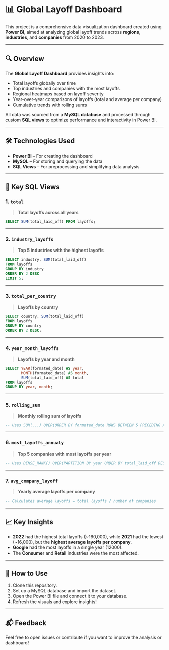 # 📊 **Global Layoff Dashboard**

This project is a comprehensive data visualization dashboard created using **Power BI**, aimed at analyzing global layoff trends across **regions**, **industries**, and **companies** from 2020 to 2023.

---

## 🔍 **Overview**

The **Global Layoff Dashboard** provides insights into:

- Total layoffs globally over time  
- Top industries and companies with the most layoffs  
- Regional heatmaps based on layoff severity  
- Year-over-year comparisons of layoffs (total and average per company)  
- Cumulative trends with rolling sums  

All data was sourced from a **MySQL database** and processed through custom **SQL views** to optimize performance and interactivity in Power BI.

---

## 🛠️ **Technologies Used**

- **Power BI** – For creating the dashboard  
- **MySQL** – For storing and querying the data  
- **SQL Views** – For preprocessing and simplifying data analysis  

---

## 📁 **Key SQL Views**

### 1. `total`  
> **Total layoffs across all years**
```sql
SELECT SUM(total_laid_off) FROM layoffs;
```

---

### 2. `industry_layoffs`  
> **Top 5 industries with the highest layoffs**
```sql
SELECT industry, SUM(total_laid_off)
FROM layoffs
GROUP BY industry
ORDER BY 2 DESC
LIMIT 5;
```

---

### 3. `total_per_country`  
> **Layoffs by country**
```sql
SELECT country, SUM(total_laid_off)
FROM layoffs
GROUP BY country
ORDER BY 2 DESC;
```

---

### 4. `year_month_layoffs`  
> **Layoffs by year and month**
```sql
SELECT YEAR(formated_date) AS year,
       MONTH(formated_date) AS month,
       SUM(total_laid_off) AS total
FROM layoffs
GROUP BY year, month;
```

---

### 5. `rolling_sum`  
> **Monthly rolling sum of layoffs**
```sql
-- Uses SUM(...) OVER(ORDER BY formated_date ROWS BETWEEN 5 PRECEDING AND CURRENT ROW)
```

---

### 6. `most_layoffs_annualy`  
> **Top 5 companies with most layoffs per year**
```sql
-- Uses DENSE_RANK() OVER(PARTITION BY year ORDER BY total_laid_off DESC)
```

---

### 7. `avg_company_layoff`  
> **Yearly average layoffs per company**
```sql
-- Calculates average layoffs = total layoffs / number of companies
```

---

## 📈 **Key Insights**

- **2022** had the highest total layoffs (~160,000), while **2021** had the lowest (~16,000), but the **highest average layoffs per company**.
- **Google** had the most layoffs in a single year (12000).
- The **Consumer** and **Retail** industries were the most affected.

---

## 🚀 **How to Use**

1. Clone this repository.
2. Set up a MySQL database and import the dataset.
3. Open the Power BI file and connect it to your database.
4. Refresh the visuals and explore insights!

---

## 📬 **Feedback**

Feel free to open issues or contribute if you want to improve the analysis or dashboard!
